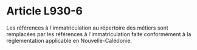 # Article L930-6

Les références à l'immatriculation au répertoire des métiers sont remplacées par les références à l'immatriculation faite conformément à la réglementation applicable en Nouvelle-Calédonie.
